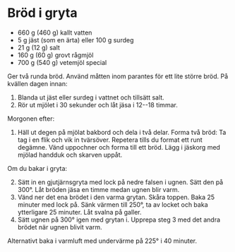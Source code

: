 # Bröd i gryta

-   660 g (460 g) kallt vatten
-   5 g jäst (som en ärta) eller 100 g surdeg
-   21 g (12 g) salt
-   160 g (60 g) grovt rågmjöl
-   700 g (540 g) vetemjöl special

Ger två runda bröd. Använd måtten inom parantes för ett lite större bröd.
På kvällen dagen innan:

1.  Blanda ut jäst eller surdeg i vattnet och tillsätt salt.
2.  Rör ut mjölet i 30 sekunder och låt jäsa i 12--18 timmar.

Morgonen efter:

1.  Häll ut degen på mjölat bakbord och dela i två delar. Forma två
    bröd: Ta tag i en flik och vik in tvärsöver. Repetera tills du
    format ett runt degämne. Vänd uppochner och forma till ett bröd.
    Lägg i jäskorg med mjölad handduk och skarven uppåt.

Om du bakar i gryta:

2.  Sätt in en gjutjärnsgryta med lock på nedre falsen i ugnen. Sätt den
    på 300°. Låt bröden jäsa en timme medan ugnen blir varm.
3.  Vänd ner det ena brödet i den varma grytan. Skåra toppen. Baka 25
    minuter med lock på. Sänk värmen till 250°, ta av locket och
    baka ytterligare 25 minuter. Låt svalna på galler.
4.  Sätt ugnen på 300° igen med grytan i. Upprepa steg 3 med det
    andra brödet när ugnen blivit varm.

Alternativt baka i varmluft med undervärme på 225° i 40 minuter.
